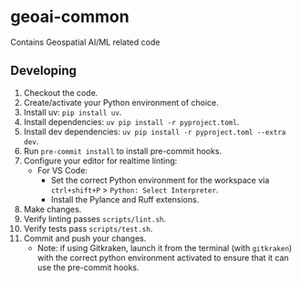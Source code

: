 # geoai-common
Contains Geospatial AI/ML related code

## Developing

1. Checkout the code.
1. Create/activate your Python environment of choice.
1. Install uv: `pip install uv`.
1. Install dependencies: `uv pip install -r pyproject.toml`.
1. Install dev dependencies: `uv pip install -r pyproject.toml --extra dev`.
1. Run `pre-commit install` to install pre-commit hooks.
1. Configure your editor for realtime linting:
	- For VS Code:
		- Set the correct Python environment for the workspace via `ctrl+shift+P` > `Python: Select Interpreter`.
		- Install the Pylance and Ruff extensions.
1. Make changes.
1. Verify linting passes `scripts/lint.sh`.
1. Verify tests pass `scripts/test.sh`.
1. Commit and push your changes.
	- Note: if using Gitkraken, launch it from the terminal (with `gitkraken`) with the correct python environment activated to ensure that it can use the pre-commit hooks.
